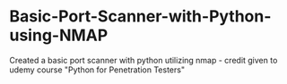 # Basic-Port-Scanner-with-Python-using-NMAP
Created a basic port scanner with python utilizing nmap - credit given to udemy course "Python for Penetration Testers"
